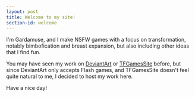 ```yaml
---
layout: post
title: Welcome to my site!
section-id: welcome
---
```


I'm Gardamuse, and I make NSFW games with a focus on transformation, notably bimbofication and breast expansion, but also including other ideas that I find fun.

You may have seen my work on [DeviantArt](http://gardamuse.deviantart.com) or [TFGamesSite](https://www.tfgamessite.com/index.php?module=viewgame&id=839) before, but since DeviantArt only accepts Flash games, and TFGamesSite doesn't feel quite natural to me, I decided to host my work here.

Have a nice day!

